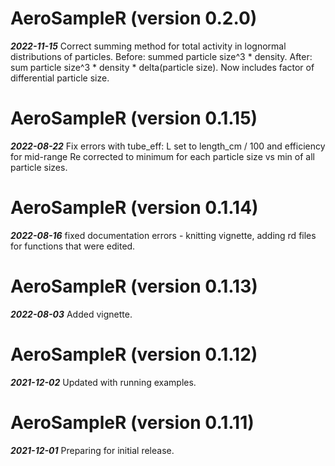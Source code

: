 # AeroSampleR (version 0.2.0)
***2022-11-15*** Correct summing method for total activity in lognormal distributions of particles. Before: summed particle size^3 * density. After: sum particle size^3 * density * delta(particle size). Now includes factor of differential particle size. 

# AeroSampleR (version 0.1.15)
***2022-08-22*** Fix errors with tube_eff: L set to length_cm / 100 and efficiency for mid-range Re corrected to minimum for each particle size vs min of all particle sizes. 

# AeroSampleR (version 0.1.14)
***2022-08-16*** fixed documentation errors - knitting vignette, adding rd files for functions that were edited. 

# AeroSampleR (version 0.1.13)
***2022-08-03*** Added vignette. 

# AeroSampleR (version 0.1.12)
***2021-12-02*** Updated with running examples. 

# AeroSampleR (version 0.1.11)
***2021-12-01*** Preparing for initial release. 
